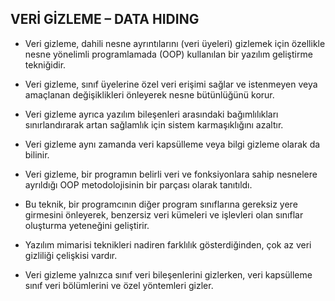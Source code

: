 ## **VERİ GİZLEME – DATA HIDING**

 - Veri gizleme, dahili nesne ayrıntılarını (veri üyeleri) gizlemek için özellikle nesne yönelimli programlamada (OOP) kullanılan bir yazılım geliştirme tekniğidir. 
 - Veri gizleme, sınıf üyelerine özel veri erişimi sağlar ve istenmeyen veya amaçlanan değişiklikleri önleyerek nesne bütünlüğünü korur.
 - Veri gizleme ayrıca yazılım bileşenleri arasındaki bağımlılıkları sınırlandırarak artan sağlamlık için sistem karmaşıklığını azaltır.
 - Veri gizleme aynı zamanda veri kapsülleme veya bilgi gizleme olarak da bilinir.
 - Veri gizleme, bir programın belirli veri ve fonksiyonlara sahip nesnelere ayrıldığı OOP metodolojisinin bir parçası olarak tanıtıldı. 
 - Bu teknik, bir programcının diğer program sınıflarına gereksiz yere girmesini önleyerek, benzersiz veri kümeleri ve işlevleri olan sınıflar oluşturma yeteneğini geliştirir.
 - Yazılım mimarisi teknikleri nadiren farklılık gösterdiğinden, çok az veri gizliliği çelişkisi vardır. 

 - Veri gizleme yalnızca sınıf veri bileşenlerini gizlerken, veri kapsülleme sınıf veri bölümlerini ve özel yöntemleri gizler.